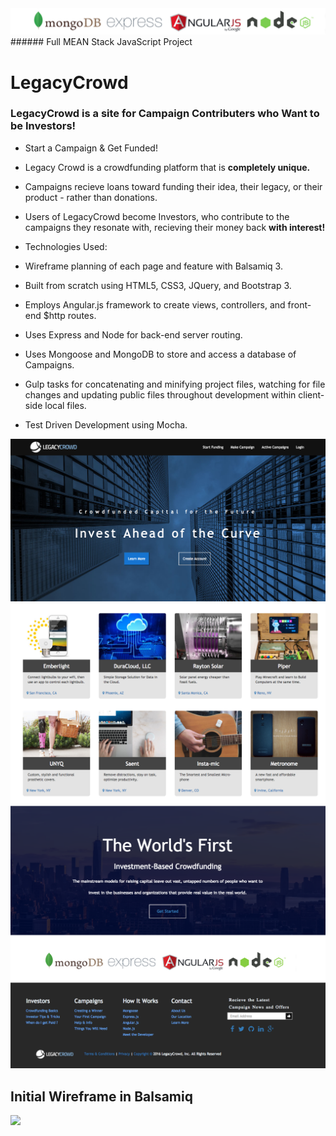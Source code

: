 <img src="public/images/mean-sponsors.png">
###### Full MEAN Stack JavaScript Project

# LegacyCrowd

### LegacyCrowd is a site for Campaign Contributers who Want to be Investors!

* Start a Campaign & Get Funded!
 * Legacy Crowd is a crowdfunding platform that is <b>completely unique.</b> 
 * Campaigns recieve loans toward funding their idea, their legacy, or their product - rather than donations. 
 * Users of LegacyCrowd become Investors, who contribute to the campaigns they resonate with, recieving their money back <b>with interest!</b>

* Technologies Used:
 * Wireframe planning of each page and feature with Balsamiq 3.
 * Built from scratch using HTML5, CSS3, JQuery, and Bootstrap 3.
 * Employs Angular.js framework to create views, controllers, and front-end $http routes.
 * Uses Express and Node for back-end server routing.
 * Uses Mongoose and MongoDB to store and access a database of Campaigns.
 * Gulp tasks for concatenating and minifying project files, watching for file changes and updating public files throughout development within client-side local files.
 * Test Driven Development using Mocha.

<img src="public/images/site-screenshots/legacy-homepage-top.png">
<img src="public/images/site-screenshots/legacy-campaign-cards.png">
<img src="public/images/site-screenshots/legacy-homepage-bottom.png">

## Initial Wireframe in Balsamiq

<img src="https://occs.mybalsamiq.com/mockups/4068735.png?key=5234a71ca3f53d1b1928aa5347556a91a9c74f59">